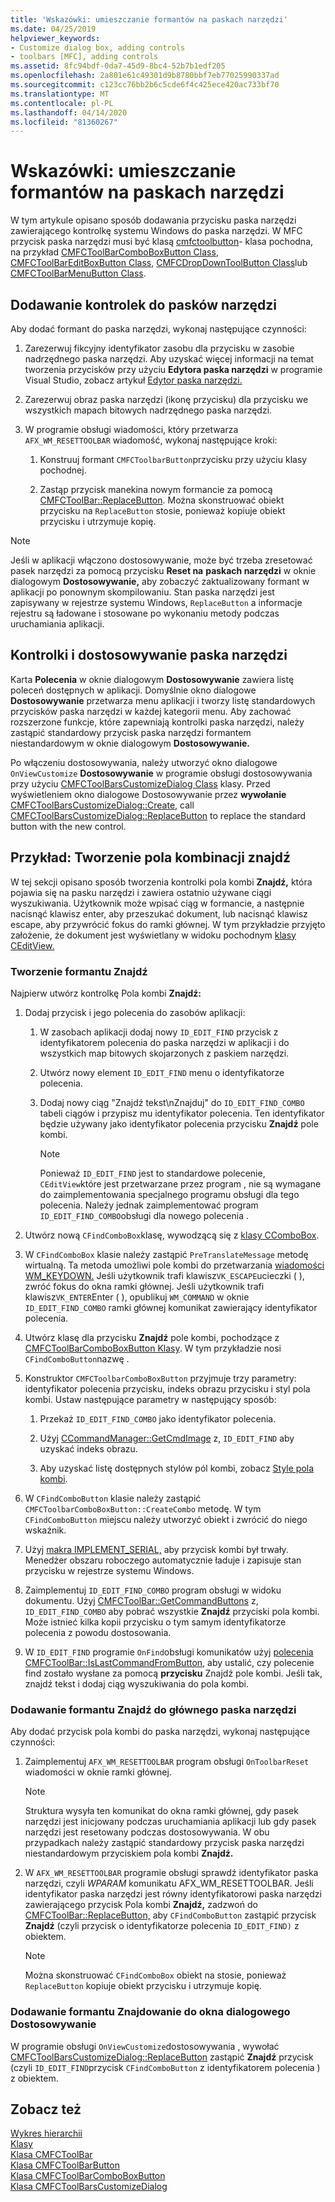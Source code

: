 ```yaml
---
title: 'Wskazówki: umieszczanie formantów na paskach narzędzi'
ms.date: 04/25/2019
helpviewer_keywords:
- Customize dialog box, adding controls
- toolbars [MFC], adding controls
ms.assetid: 8fc94bdf-0da7-45d9-8bc4-52b7b1edf205
ms.openlocfilehash: 2a801e61c49301d9b8780bbf7eb77025990337ad
ms.sourcegitcommit: c123cc76bb2b6c5cde6f4c425ece420ac733bf70
ms.translationtype: MT
ms.contentlocale: pl-PL
ms.lasthandoff: 04/14/2020
ms.locfileid: "81360267"
---
```

# <a name="walkthrough-putting-controls-on-toolbars"></a>Wskazówki: umieszczanie formantów na paskach narzędzi

W tym artykule opisano sposób dodawania przycisku paska narzędzi zawierającego kontrolkę systemu Windows do paska narzędzi. W MFC przycisk paska narzędzi musi być klasą [cmfctoolbutton](../mfc/reference/cmfctoolbarbutton-class.md)- klasa pochodna, na przykład [CMFCToolBarComboBoxButton Class](../mfc/reference/cmfctoolbarcomboboxbutton-class.md), [CMFCToolBarEditBoxButton Class](../mfc/reference/cmfctoolbareditboxbutton-class.md), [CMFCDropDownToolButton Class](../mfc/reference/cmfcdropdowntoolbarbutton-class.md)lub [CMFCToolBarMenuButton Class](../mfc/reference/cmfctoolbarmenubutton-class.md).

## <a name="adding-controls-to-toolbars"></a>Dodawanie kontrolek do pasków narzędzi

Aby dodać formant do paska narzędzi, wykonaj następujące czynności:

1. Zarezerwuj fikcyjny identyfikator zasobu dla przycisku w zasobie nadrzędnego paska narzędzi. Aby uzyskać więcej informacji na temat tworzenia przycisków przy użyciu **Edytora paska narzędzi** w programie Visual Studio, zobacz artykuł [Edytor paska narzędzi.](../windows/toolbar-editor.md)

1. Zarezerwuj obraz paska narzędzi (ikonę przycisku) dla przycisku we wszystkich mapach bitowych nadrzędnego paska narzędzi.

1. W programie obsługi wiadomości, który przetwarza `AFX_WM_RESETTOOLBAR` wiadomość, wykonaj następujące kroki:

   1. Konstruuj formant `CMFCToolbarButton`przycisku przy użyciu klasy pochodnej.

   1. Zastąp przycisk manekina nowym formancie za pomocą [CMFCToolBar::ReplaceButton](../mfc/reference/cmfctoolbar-class.md#replacebutton). Można skonstruować obiekt przycisku na `ReplaceButton` stosie, ponieważ kopiuje obiekt przycisku i utrzymuje kopię.

> [!NOTE]
> Jeśli w aplikacji włączono dostosowywanie, może być trzeba zresetować pasek narzędzi za pomocą przycisku **Reset na** **paskach narzędzi** w oknie dialogowym **Dostosowywanie,** aby zobaczyć zaktualizowany formant w aplikacji po ponownym skompilowaniu. Stan paska narzędzi jest zapisywany w rejestrze systemu Windows, `ReplaceButton` a informacje rejestru są ładowane i stosowane po wykonaniu metody podczas uruchamiania aplikacji.

## <a name="toolbar-controls-and-customization"></a>Kontrolki i dostosowywanie paska narzędzi

Karta **Polecenia** w oknie dialogowym **Dostosowywanie** zawiera listę poleceń dostępnych w aplikacji. Domyślnie okno dialogowe **Dostosowywanie** przetwarza menu aplikacji i tworzy listę standardowych przycisków paska narzędzi w każdej kategorii menu. Aby zachować rozszerzone funkcje, które zapewniają kontrolki paska narzędzi, należy zastąpić standardowy przycisk paska narzędzi formantem niestandardowym w oknie dialogowym **Dostosowywanie.**

Po włączeniu dostosowywania, należy utworzyć okno dialogowe `OnViewCustomize` **Dostosowywanie** w programie obsługi dostosowywania przy użyciu [CMFCToolBarsCustomizeDialog Class](../mfc/reference/cmfctoolbarscustomizedialog-class.md) klasy. Przed wyświetleniem okno dialogowe Dostosowywanie przez **wywołanie** [CMFCToolBarsCustomizeDialog::Create](../mfc/reference/cmfctoolbarscustomizedialog-class.md#create), call [CMFCToolBarsCustomizeDialog::ReplaceButton](../mfc/reference/cmfctoolbarscustomizedialog-class.md#replacebutton) to replace the standard button with the new control.

## <a name="example-creating-a-find-combo-box"></a>Przykład: Tworzenie pola kombinacji znajdź

W tej sekcji opisano sposób tworzenia kontrolki pola kombi **Znajdź,** która pojawia się na pasku narzędzi i zawiera ostatnio używane ciągi wyszukiwania. Użytkownik może wpisać ciąg w formancie, a następnie nacisnąć klawisz enter, aby przeszukać dokument, lub nacisnąć klawisz escape, aby przywrócić fokus do ramki głównej. W tym przykładzie przyjęto założenie, że dokument jest wyświetlany w widoku pochodnym [klasy CEditView.](../mfc/reference/ceditview-class.md)

### <a name="creating-the-find-control"></a>Tworzenie formantu Znajdź

Najpierw utwórz kontrolkę Pola kombi **Znajdź:**

1. Dodaj przycisk i jego polecenia do zasobów aplikacji:

   1. W zasobach aplikacji dodaj nowy `ID_EDIT_FIND` przycisk z identyfikatorem polecenia do paska narzędzi w aplikacji i do wszystkich map bitowych skojarzonych z paskiem narzędzi.

   1. Utwórz nowy element `ID_EDIT_FIND` menu o identyfikatorze polecenia.

   1. Dodaj nowy ciąg "Znajdź tekst\nZnajduj" do `ID_EDIT_FIND_COMBO` tabeli ciągów i przypisz mu identyfikator polecenia. Ten identyfikator będzie używany jako identyfikator polecenia przycisku **Znajdź** pole kombi.

        > [!NOTE]
        > Ponieważ `ID_EDIT_FIND` jest to standardowe polecenie, `CEditView`które jest przetwarzane przez program , nie są wymagane do zaimplementowania specjalnego programu obsługi dla tego polecenia.  Należy jednak zaimplementować program `ID_EDIT_FIND_COMBO`obsługi dla nowego polecenia .

1. Utwórz nową `CFindComboBox`klasę, wywodzącą się z [klasy CComboBox](../mfc/reference/ccombobox-class.md).

1. W `CFindComboBox` klasie należy zastąpić `PreTranslateMessage` metodę wirtualną. Ta metoda umożliwi pole kombi do przetwarzania [wiadomości WM_KEYDOWN.](/windows/win32/inputdev/wm-keydown) Jeśli użytkownik trafi klawisz`VK_ESCAPE`ucieczki ( ), zwróć fokus do okna ramki głównej. Jeśli użytkownik trafi klawisz`VK_ENTER`Enter ( ), opublikuj `WM_COMMAND` w oknie `ID_EDIT_FIND_COMBO` ramki głównej komunikat zawierający identyfikator polecenia.

1. Utwórz klasę dla przycisku **Znajdź** pole kombi, pochodzące z [CMFCToolBarComboBoxButton Klasy](../mfc/reference/cmfctoolbarcomboboxbutton-class.md). W tym przykładzie nosi `CFindComboButton`nazwę .

1. Konstruktor `CMFCToolbarComboBoxButton` przyjmuje trzy parametry: identyfikator polecenia przycisku, indeks obrazu przycisku i styl pola kombi. Ustaw następujące parametry w następujący sposób:

   1. Przekaż `ID_EDIT_FIND_COMBO` jako identyfikator polecenia.

   1. Użyj [CCommandManager::GetCmdImage](reference/internal-classes.md) z, `ID_EDIT_FIND` aby uzyskać indeks obrazu.

   1. Aby uzyskać listę dostępnych stylów pól kombi, zobacz [Style pola kombi](../mfc/reference/styles-used-by-mfc.md#combo-box-styles).

1. W `CFindComboButton` klasie należy zastąpić `CMFCToolbarComboBoxButton::CreateCombo` metodę. W tym `CFindComboButton` miejscu należy utworzyć obiekt i zwrócić do niego wskaźnik.

1. Użyj [makra IMPLEMENT_SERIAL,](../mfc/reference/run-time-object-model-services.md#implement_serial) aby przycisk kombi był trwały. Menedżer obszaru roboczego automatycznie ładuje i zapisuje stan przycisku w rejestrze systemu Windows.

1. Zaimplementuj `ID_EDIT_FIND_COMBO` program obsługi w widoku dokumentu. Użyj [CMFCToolBar::GetCommandButtons](../mfc/reference/cmfctoolbar-class.md#getcommandbuttons) z, `ID_EDIT_FIND_COMBO` aby pobrać wszystkie **Znajdź** przyciski pola kombi. Może istnieć kilka kopii przycisku o tym samym identyfikatorze polecenia z powodu dostosowania.

1. W `ID_EDIT_FIND` programie `OnFind`obsługi komunikatów użyj [polecenia CMFCToolBar::IsLastCommandFromButton,](../mfc/reference/cmfctoolbar-class.md#islastcommandfrombutton) aby ustalić, czy polecenie find zostało wysłane za pomocą **przycisku** Znajdź pole kombi. Jeśli tak, znajdź tekst i dodaj ciąg wyszukiwania do pola kombi.

### <a name="adding-the-find-control-to-the-main-toolbar"></a>Dodawanie formantu Znajdź do głównego paska narzędzi

Aby dodać przycisk pola kombi do paska narzędzi, wykonaj następujące czynności:

1. Zaimplementuj `AFX_WM_RESETTOOLBAR` program obsługi `OnToolbarReset` wiadomości w oknie ramki głównej.

    > [!NOTE]
    > Struktura wysyła ten komunikat do okna ramki głównej, gdy pasek narzędzi jest inicjowany podczas uruchamiania aplikacji lub gdy pasek narzędzi jest resetowany podczas dostosowywania. W obu przypadkach należy zastąpić standardowy przycisk paska narzędzi niestandardowym przyciskiem pola kombi **Znajdź.**

1. W `AFX_WM_RESETTOOLBAR` programie obsługi sprawdź identyfikator paska narzędzi, czyli *WPARAM* komunikatu AFX_WM_RESETTOOLBAR. Jeśli identyfikator paska narzędzi jest równy identyfikatorowi paska narzędzi zawierającego przycisk Pola kombi **Znajdź,** zadzwoń do [CMFCToolBar::ReplaceButton,](../mfc/reference/cmfctoolbar-class.md#replacebutton) aby `CFindComboButton` zastąpić przycisk **Znajdź** (czyli przycisk o identyfikatorze polecenia `ID_EDIT_FIND)` z obiektem.

    > [!NOTE]
    > Można skonstruować `CFindComboBox` obiekt na stosie, ponieważ `ReplaceButton` kopiuje obiekt przycisku i utrzymuje kopię.

### <a name="adding-the-find-control-to-the-customize-dialog-box"></a>Dodawanie formantu Znajdowanie do okna dialogowego Dostosowywanie

W programie obsługi `OnViewCustomize`dostosowywania , wywołać [CMFCToolBarsCustomizeDialog::ReplaceButton](../mfc/reference/cmfctoolbarscustomizedialog-class.md#replacebutton) zastąpić **Znajdź** przycisk (czyli `ID_EDIT_FIND`przycisk `CFindComboButton` z identyfikatorem polecenia ) z obiektem.

## <a name="see-also"></a>Zobacz też

[Wykres hierarchii](../mfc/hierarchy-chart.md)<br/>
[Klasy](../mfc/reference/mfc-classes.md)<br/>
[Klasa CMFCToolBar](../mfc/reference/cmfctoolbar-class.md)<br/>
[Klasa CMFCToolBarButton](../mfc/reference/cmfctoolbarbutton-class.md)<br/>
[Klasa CMFCToolBarComboBoxButton](../mfc/reference/cmfctoolbarcomboboxbutton-class.md)<br/>
[Klasa CMFCToolBarsCustomizeDialog](../mfc/reference/cmfctoolbarscustomizedialog-class.md)
